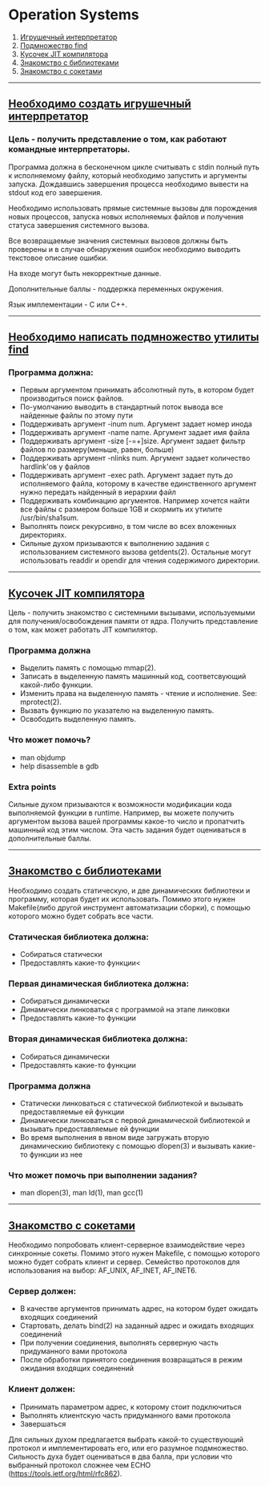 # Operation Systems

1. [Игрушечный интерпретатор](#Interpretator)
2. [Подмножество find](#Find)
3. [Кусочек JIT компилятора](#JIT)
4. [Знакомство с библиотеками](#Libs)
5. [Знакомство с сокетами](#Sockets)

***

<a name="Interpretator"></a>
## [Необходимо создать игрушечный интерпретатор](https://github.com/nothingelsematters/terminal.git)

### Цель - получить представление о том, как работают командные интерпретаторы.

Программа должна в бесконечном цикле считывать с stdin полный путь к
исполняемому файлу, который необходимо запустить и аргументы запуска.
Дождавшись завершения процесса необходимо вывести на stdout код его завершения.

Необходимо использовать прямые системные вызовы для порождения новых процессов,
запуска новых исполняемых файлов и получения статуса завершения системного
вызова.

Все возвращаемые значения системных вызовов должны быть проверены и в случае
обнаружения ошибок необходимо выводить текстовое описание ошибки.

На входе могут быть некорректные данные.

Дополнительные баллы - поддержка переменных окружения.

Язык имплементации - C или C++.

---

<a name="Find"></a>
## [Необходимо написать подмножество утилиты find](https://github.com/nothingelsematters/find.git)

### Программа должна:

- Первым аргументом принимать абсолютный путь, в котором будет производиться поиск файлов.
- По-умолчанию выводить в стандартный поток вывода все найденные файлы по этому пути
- Поддерживать аргумент -inum num. Аргумент задает номер инода
- Поддерживать аргумент -name name. Аргумент задает имя файла
- Поддерживать аргумент -size [-=+]size. Аргумент задает фильтр файлов по размеру(меньше, равен, больше)
- Поддерживать аргумент -nlinks num. Аргумент задает количество hardlink'ов у файлов
- Поддерживать аргумент -exec path. Аргумент задает путь до исполняемого файла, которому в качестве единственного аргумент нужно передать найденный в иерархии файл
- Поддерживать комбинацию аргументов. Например хочется найти все файлы с размером больше 1GB и скормить их утилите /usr/bin/sha1sum.
- Выполнять поиск рекурсивно, в том числе во всех вложенных директориях.
- Сильные духом призываются к выполнению задания с использованием системного вызова getdents(2). Остальные могут использовать readdir и opendir для чтения содержимого директории.

---

<a name="JIT"></a>
##  [Кусочек JIT компилятора](https://github.com/nothingelsematters/pseudo-jit.git)

Цель - получить знакомство с системными вызывами, используемыми для получения/освобождения
памяти от ядра. Получить представление о том, как может работать JIT компилятор.

### Программа должна
 * Выделить память с помощью mmap(2).
 * Записать в выделенную память машинный код, соответсвующий какой-либо функции.
 * Изменить права на выделенную память - чтение и исполнение. See: mprotect(2).
 * Вызвать функцию по указателю на выделенную память.
 * Освободить выделенную память.

### Что может помочь?
 * man objdump
 * help disassemble в gdb

### Extra points
Сильные духом призываются к возможности модификации кода выполняемой функции
в runtime. Например, вы можете получить аргументом вызова вашей программы
какое-то число и пропатчить машинный код этим числом. Эта часть задания будет
оцениваться в дополнительные баллы.

---

<a name="Libs"></a>
##  [Знакомство с библиотеками](https://github.com/nothingelsematters/libs-acquaintance.git)

Необходимо создать статическую, и две динамических библиотеки и программу, которая будет их использовать.
Помимо этого нужен Makefile(либо другой инструмент автоматизации сборки), с помощью которого можно будет собрать все части.

### Статическая библиотека должна:
 * Собираться статически
 * Предоставлять какие-то функции<

### Первая динамическая библиотека должна:
 * Собираться динамически
 * Динамически линковаться с программой на этапе линковки
 * Предоставлять какие-то функции

### Вторая динамическая библиотека должна:
 * Собираться динамически
 * Предоставлять какие-то функции

### Программа должна
 * Статически линковаться с статической библиотекой и вызывать предоставляемые ей функции
 * Динамически линковаться с первой динамической библиотекой и вызывать предоставляемые ей функции
 * Во время выполнения в явном виде загружать вторую динамическию библиотеку с помощью dlopen(3) и вызывать какие-то функции из нее

### Что может помочь при выполнении задания?
 * man dlopen(3), man ld(1), man gcc(1)

---

<a name="Sockets"></a>
## [Знакомство с сокетами](https://github.com/nothingelsematters/synchronous-socket-service.git)

Необходимо попробовать клиент-серверное взаимодействие через синхронные сокеты.
Помимо этого нужен Makefile, с помощью которого можно будет собрать клиент и сервер.
Семейство протоколов для использования на выбор: AF_UNIX, AF_INET, AF_INET6.

### Сервер должен:
 * В качестве аргументов принимать адрес, на котором будет ожидать входящих соединений
 * Стартовать, делать bind(2) на заданный адрес и ожидать входящих соединений
 * При получении соединения, выполнять серверную часть придуманного вами протокола
 * После обработки принятого соединения возвращаться в режим ожидания входящих соединений

### Клиент должен:
 * Принимать параметром адрес, к которому стоит подключиться
 * Выполнять клиентскую часть придуманного вами протокола
 * Завершаться

Для сильных духом предлагается выбрать какой-то существующий протокол и имплементировать его, или его разумное подмножество.
Сильность духа будет оцениваться в два балла, при условии что выбранный протокол сложнее чем ECHO (https://tools.ietf.org/html/rfc862).

